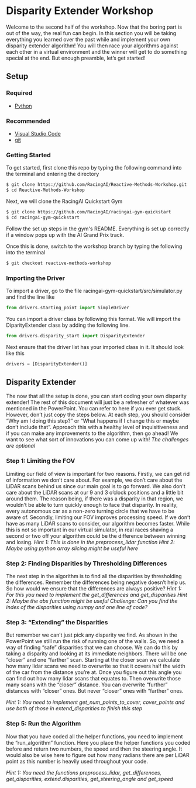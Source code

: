  # Disparity Extender Workshop

 Welcome to the second half of the workshop. Now that the boring part is out of the way, the real fun can begin. In this section you will be taking everything you learned over the past while and implement your own disparity extender algorithm! You will then race your algorithms against each other in a virtual environment and the winner will get to do something special at the end. But enough preamble, let’s get started!

 ## Setup
 ### Required

 * [Python](https://realpython.com/installing-python/)
 
 ### Recommended

 * [Visual Studio Code](https://www.toolsqa.com/blogs/install-visual-studio-code/)
 * [git](https://www.atlassian.com/git/tutorials/install-git)

 ### Getting Started

 To get started, first clone this repo by typing the following command into the terminal and entering the directory

 ```bash
 $ git clone https://github.com/RacingAI/Reactive-Methods-Workshop.git
 $ cd Reactive-Methods-Workshop
 ```

 
 Next, we will clone the RacingAI Quickstart Gym
 ```bash
 $ git clone https://github.com/RacingAI/racingai-gym-quickstart
 $ cd racingai-gym-quickstart
 ```

 Follow the set up steps in the gym's README. Everything is set up correctly if a window pops up with the AI Grand Prix track.

 Once this is done, switch to the workshop branch by typing the following into the terminal

 ```bash
 $ git checkout reactive-methods-workshop
 ```

 ### Importing the Driver
 
 To import a driver, go to the file racingai-gym-quickstart/src/simulator.py and find the line like

 ```python
 from drivers.starting_point import SimpleDriver
 ```

 You can import a driver class by following this format. We will import the DiparityExtender class by adding the following line. 

 ```python 
 from drivers.disparity_start import DisparityExtender
 ```

 Next ensure that the driver list has your imported class in it. It should look like this 
 ```python
 drivers = [DisparityExtender()]
 ```

 ## Disparity Extender
 The now that all the setup is done, you can start coding your own disparity extender! The rest of this document will just be a refresher of whatever was mentioned in the PowerPoint. You can refer to here if you ever get stuck. However, don’t just copy the steps below. At each step, you should consider “Why am I doing this step?” or “What happens if I change this or maybe don’t include that”. Approach this with a healthy level of inquisitiveness and if you can make any improvements to the algorithm, then go ahead! We want to see what sort of innovations you can come up with!
*The challenges are optional*
 ### Step 1: Limiting the FOV
 Limiting our field of view is important for two reasons. Firstly, we can get rid of information we don’t care about. For example, we don’t care about the LiDAR scans behind us since our main goal is to go forward. We also don’t care about the LiDAR scans at our 9 and 3 o’clock positions and a little bit around them. The reason being, if there was a disparity in that region, we wouldn’t be able to turn quickly enough to face that disparity. In reality, every autonomous car as a non-zero turning circle that we have to be aware of. Secondly, limiting our FOV improves processing speed. If we don’t have as many LiDAR scans to consider, our algorithm becomes faster. While this is not so important in our virtual simulator, in real races shaving a second or two off your algorithm could be the difference between winning and losing. 
 *Hint 1: This is done in the preprocess_lidar function*
 *Hint 2: Maybe using python array slicing might be useful here*

 ### Step 2: Finding Disparities by Thresholding Differences
 The next step in the algorithm is to find all the disparities by thresholding the differences.  Remember the differences being negative doesn’t help us. So how would we ensure that the differences are always positive?
 *Hint 1: For this you need to implement the get_differences and get_disparities*
 *Hint 2: Maybe the abs function might be useful*
 *Challenge: Can you find the index of the disparities using numpy and one line of code?*

 ### Step 3: “Extending” the Disparities

 But remember we can’t just pick any disparity we find. As shown in the PowerPoint we still run the risk of running one of the walls. So, we need a way of finding “safe” disparities that we can choose. We can do this by taking a disparity and looking at its immediate neighbors. There will be one “closer” and one “farther” scan. Starting at the closer scan we calculate how many lidar scans we need to overwrite so that it covers half the width of the car from the distance you’re at. Once you figure out this angle you can find out how many lidar scans that equates to. Then overwrite those many scans with the “closer” distance. You can overwrite “further” distances with “closer” ones. But never “closer” ones with “farther” ones. 

 *Hint 1:  You need to implement get_num_points_to_cover, cover_points and use both of those in extend_disparities to finish this step*

 ### Step 5: Run the Algorithm
 Now that you have coded all the helper functions, you need to implement the “run_algorithm” function. Here you place the helper functions you coded before and return two numbers, the speed and then the steering angle. It would also be wise here to figure out how many radians there are per LiDAR point as this number is heavily used throughout your code.

 *Hint 1: You need the functions preprocess_lidar, get_differences, get_disparities, extend.disparities, get_steering_angle and get_speed*